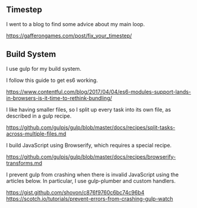 
## Timestep

I went to a blog to find some advice about my main loop.

https://gafferongames.com/post/fix_your_timestep/

## Build System

I use gulp for my build system.

I follow this guide to get es6 working.

https://www.contentful.com/blog/2017/04/04/es6-modules-support-lands-in-browsers-is-it-time-to-rethink-bundling/

I like having smaller files, so I split up every task into its own file, as
described in a gulp recipe.

https://github.com/gulpjs/gulp/blob/master/docs/recipes/split-tasks-across-multiple-files.md

I build JavaScript using Browserify, which requires a special recipe.

https://github.com/gulpjs/gulp/blob/master/docs/recipes/browserify-transforms.md

I prevent gulp from crashing when there is invalid JavaScript using the articles
below. In particular, I use gulp-plumber and custom handlers.

https://gist.github.com/shovon/c876f9760c6bc74c96b4
https://scotch.io/tutorials/prevent-errors-from-crashing-gulp-watch
